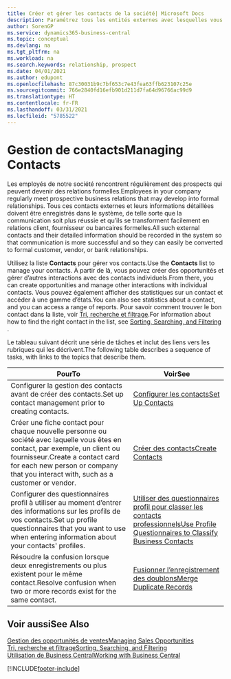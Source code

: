 ```yaml
---
title: Créer et gérer les contacts de la société| Microsoft Docs
description: Paramétrez tous les entités externes avec lesquelles vous avez une relation d’affaires (par exemple les prospects, les clients, les fournisseurs, et les consultants) comme contacts.
author: SorenGP
ms.service: dynamics365-business-central
ms.topic: conceptual
ms.devlang: na
ms.tgt_pltfrm: na
ms.workload: na
ms.search.keywords: relationship, prospect
ms.date: 04/01/2021
ms.author: edupont
ms.openlocfilehash: 87c30031b9c7bf653c7e43fea63ffb623107c25e
ms.sourcegitcommit: 766e2840fd16efb901d211d7fa64d96766ac99d9
ms.translationtype: HT
ms.contentlocale: fr-FR
ms.lasthandoff: 03/31/2021
ms.locfileid: "5785522"
---
```

# <a name="managing-contacts"></a><span data-ttu-id="a2082-103">Gestion de contacts</span><span class="sxs-lookup"><span data-stu-id="a2082-103">Managing Contacts</span></span>

<span data-ttu-id="a2082-104">Les employés de notre société rencontrent régulièrement des prospects qui peuvent devenir des relations formelles.</span><span class="sxs-lookup"><span data-stu-id="a2082-104">Employees in your company regularly meet prospective business relations that may develop into formal relationships.</span></span> <span data-ttu-id="a2082-105">Tous ces contacts externes et leurs informations détaillées doivent être enregistrés dans le système, de telle sorte que la communication soit plus réussie et qu’ils se transforment facilement en relations client, fournisseur ou bancaires formelles.</span><span class="sxs-lookup"><span data-stu-id="a2082-105">All such external contacts and their detailed information should be recorded in the system so that communication is more successful and so they can easily be converted to formal customer, vendor, or bank relationships.</span></span>

<span data-ttu-id="a2082-106">Utilisez la liste **Contacts** pour gérer vos contacts.</span><span class="sxs-lookup"><span data-stu-id="a2082-106">Use the **Contacts** list to manage your contacts.</span></span> <span data-ttu-id="a2082-107">À partir de là, vous pouvez créer des opportunités et gérer d’autres interactions avec des contacts individuels.</span><span class="sxs-lookup"><span data-stu-id="a2082-107">From there, you can create opportunities and manage other interactions with individual contacts.</span></span> <span data-ttu-id="a2082-108">Vous pouvez également afficher des statistiques sur un contact et accéder à une gamme d’états.</span><span class="sxs-lookup"><span data-stu-id="a2082-108">You can also see statistics about a contact, and you can access a range of reports.</span></span> <span data-ttu-id="a2082-109">Pour savoir comment trouver le bon contact dans la liste, voir [Tri, recherche et filtrage](ui-enter-criteria-filters.md).</span><span class="sxs-lookup"><span data-stu-id="a2082-109">For information about how to find the right contact in the list, see [Sorting, Searching, and Filtering](ui-enter-criteria-filters.md) .</span></span>  

<span data-ttu-id="a2082-110">Le tableau suivant décrit une série de tâches et inclut des liens vers les rubriques qui les décrivent.</span><span class="sxs-lookup"><span data-stu-id="a2082-110">The following table describes a sequence of tasks, with links to the topics that describe them.</span></span>

| <span data-ttu-id="a2082-111">Pour</span><span class="sxs-lookup"><span data-stu-id="a2082-111">To</span></span> | <span data-ttu-id="a2082-112">Voir</span><span class="sxs-lookup"><span data-stu-id="a2082-112">See</span></span> |
| --- | --- |
| <span data-ttu-id="a2082-113">Configurer la gestion des contacts avant de créer des contacts.</span><span class="sxs-lookup"><span data-stu-id="a2082-113">Set up contact management prior to creating contacts.</span></span> |[<span data-ttu-id="a2082-114">Configurer les contacts</span><span class="sxs-lookup"><span data-stu-id="a2082-114">Set Up Contacts</span></span>](marketing-setup-contacts.md) |
| <span data-ttu-id="a2082-115">Créer une fiche contact pour chaque nouvelle personne ou société avec laquelle vous êtes en contact, par exemple, un client ou fournisseur.</span><span class="sxs-lookup"><span data-stu-id="a2082-115">Create a contact card for each new person or company that you interact with, such as a customer or vendor.</span></span> |[<span data-ttu-id="a2082-116">Créer des contacts</span><span class="sxs-lookup"><span data-stu-id="a2082-116">Create Contacts</span></span>](marketing-create-contact-companies.md) |
|<span data-ttu-id="a2082-117">Configurer des questionnaires profil à utiliser au moment d’entrer des informations sur les profils de vos contacts.</span><span class="sxs-lookup"><span data-stu-id="a2082-117">Set up profile questionnaires that you want to use when entering information about your contacts' profiles.</span></span>|[<span data-ttu-id="a2082-118">Utiliser des questionnaires profil pour classer les contacts professionnels</span><span class="sxs-lookup"><span data-stu-id="a2082-118">Use Profile Questionnaires to Classify Business Contacts</span></span>](marketing-create-contact-profile-questionnaire.md)|
|<span data-ttu-id="a2082-119">Résoudre la confusion lorsque deux enregistrements ou plus existent pour le même contact.</span><span class="sxs-lookup"><span data-stu-id="a2082-119">Resolve confusion when two or more records exist for the same contact.</span></span>|[<span data-ttu-id="a2082-120">Fusionner l’enregistrement des doublons</span><span class="sxs-lookup"><span data-stu-id="a2082-120">Merge Duplicate Records</span></span>](sales-how-merge-duplicate-records.md)|

## <a name="see-also"></a><span data-ttu-id="a2082-121">Voir aussi</span><span class="sxs-lookup"><span data-stu-id="a2082-121">See Also</span></span>

[<span data-ttu-id="a2082-122">Gestion des opportunités de ventes</span><span class="sxs-lookup"><span data-stu-id="a2082-122">Managing Sales Opportunities</span></span>](marketing-manage-sales-opportunities.md)  
[<span data-ttu-id="a2082-123">Tri, recherche et filtrage</span><span class="sxs-lookup"><span data-stu-id="a2082-123">Sorting, Searching, and Filtering</span></span>](ui-enter-criteria-filters.md)  
[<span data-ttu-id="a2082-124">Utilisation de Business Central</span><span class="sxs-lookup"><span data-stu-id="a2082-124">Working with Business Central</span></span>](ui-work-product.md)  


[!INCLUDE[footer-include](includes/footer-banner.md)]